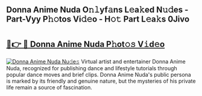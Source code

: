 ## Donna Anime Nuda O𝚗𝚕yf𝚊ns L𝚎a𝚔ed N𝚞𝚍es - Part-Vyy P𝚑𝚘tos Vi𝚍𝚎o - H𝚘𝚝 Part L𝚎a𝚔s 0Jivo

# <h2><a href="http://kf30ev4.oniu.top/?m=Donna+Anime+Nuda">🔗👉 🔴 Donna Anime Nuda P𝚑ot𝚘𝚜 V𝚒d𝚎o</a></h2>

[![Donna Anime Nuda Nu𝚍e𝚜](https://i.imgur.com/0qMVB7G.gif)](http://kf30ev4.oniu.top/?m=Donna+Anime+Nuda)
Virtual artist and entertainer Donna Anime Nuda, recognized for publishing dance and lifestyle tutorials through popular dance moves and brief clips. Donna Anime Nuda's public persona is marked by its friendly and genuine nature, but the mysteries of his private life remain a source of fascination.  
